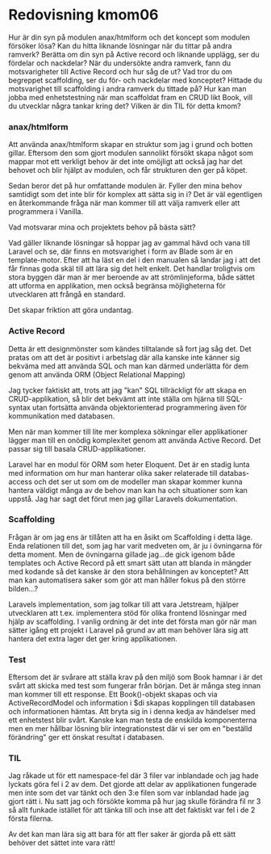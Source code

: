 ---
---
Redovisning kmom06
=========================

Hur är din syn på modulen anax/htmlform och det koncept som modulen försöker lösa?
Kan du hitta liknande lösningar när du tittar på andra ramverk?
Berätta om din syn på Active record och liknande upplägg, ser du fördelar och nackdelar?
När du undersökte andra ramverk, fann du motsvarigheter till Active Record och hur såg de ut?
Vad tror du om begreppet scaffolding, ser du för- och nackdelar med konceptet?
Hittade du motsvarighet till scaffolding i andra ramverk du tittade på?
Hur kan man jobba med enhetstestning när man scaffoldat fram en CRUD likt Book, vill du utvecklar några tankar kring det?
Vilken är din TIL för detta kmom?



### anax/htmlform

Att använda anax/htmlform skapar en struktur som jag i grund och botten gillar. Eftersom den som gjort modulen sannolikt försökt skapa något som mappar mot ett verkligt behov är det inte omöjligt att också jag har det behovet och blir hjälpt av modulen, och får strukturen den ger på köpet.

Sedan beror det på hur omfattande modulen är. Fyller den mina behov samtidigt som det inte blir för komplex att sätta sig in i? Det är väl egentligen en återkommande fråga när man kommer till att välja ramverk eller att programmera i Vanilla.

Vad motsvarar mina och projektets behov på bästa sätt?

Vad gäller liknande lösningar så hoppar jag av gammal hävd och vana till Laravel och se, där finns en motsvarighet i form av Blade som är en template-motor. Efter att ha läst en del i den manualen så landar jag i att det får finnas goda skäl till att lära sig det helt enkelt. Det handlar troligtvis om stora byggen där man är mer beroende av att strömlinjeforma, både sättet att utforma en applikation, men också begränsa möjligheterna för utvecklaren att frångå en standard. 

Det skapar friktion att göra undantag.

### Active Record

Detta är ett designmönster som kändes tilltalande så fort jag såg det. Det pratas om att det är positivt i arbetslag där alla kanske inte känner sig bekväma med att använda SQL och man kan därmed underlätta för dem genom att använda ORM (Object Relational Mapping)

Jag tycker faktiskt att, trots att jag "kan" SQL tillräckligt för att skapa en CRUD-applikation, så blir det bekvämt att inte ställa om hjärna till SQL-syntax utan fortsätta använda objektorienterad programmering även för kommunikation med databasen. 

Men när man kommer till lite mer komplexa sökningar eller applikationer lägger man till en onödig komplexitet genom att använda Active Record. Det passar sig till basala CRUD-applikationer.

Laravel har en modul för ORM som heter Eloquent. Det är en stadig lunta med information om hur man hanterar olika saker relaterade till databas-access och det ser ut som om de modeller man skapar kommer kunna hantera väldigt många av de behov man kan ha och situationer som kan uppstå. Jag har sagt det förut men jag gillar Laravels dokumentation. 


### Scaffolding

Frågan är om jag ens är tillåten att ha en åsikt om Scaffolding i detta läge. Enda relationen till det, som jag har varit medveten om, är ju i övningarna för detta moment. Men de övningarna gillade jag...de gick igenom både templates och Active Record på ett smart sätt utan att blanda in mängder med kodande så det kanske är den stora behållningen av konceptet? Att man kan automatisera saker som gör att man håller fokus på den större bilden...?

Laravels implementation, som jag tolkar till att vara Jetstream, hjälper utvecklaren att t.ex. implementera stöd för olika frontend lösningar med hjälp av scaffolding. I vanlig ordning är det inte det första man gör när man sätter igång ett projekt i Laravel på grund av att man behöver lära sig att hantera det extra lager det ger kring applikationen.

### Test

Eftersom det är svårare att ställa krav på den miljö som Book hamnar i är det svårt att skicka med test som fungerar från början. Det är många steg innan man kommer till ett response. Ett Book()-objekt skapas och via ActiveRecordModel och information i $di skapas kopplingen till databasen och informationen hämtas. Att bryta sig in i denna kedja av händelser med ett enhetstest blir svårt. Kanske kan man testa de enskilda komponenterna men en mer hållbar lösning blir integrationstest där vi ser om en "beställd förändring" ger ett önskat resultat i databasen.

### TIL
Jag råkade ut för ett namespace-fel där 3 filer var inblandade och jag hade lyckats göra fel i 2 av dem. Det gjorde att delar av applikationen fungerade men inte som det var tänkt och den 3:e filen som var inblandad hade jag gjort rätt i. Nu satt jag och försökte komma på hur jag skulle förändra fil nr 3 så allt funkade istället för att tänka till och inse att det faktiskt var fel i de 2 första filerna. 

Av det kan man lära sig att bara för att fler saker är gjorda på ett sätt behöver det sättet inte vara rätt!